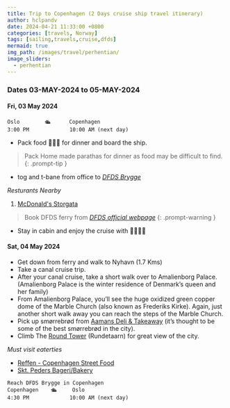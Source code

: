 ```yaml
---
title: Trip to Copenhagen (2 Days cruise ship travel itinerary)
author: hclpandv
date: 2024-04-21 11:33:00 +0800
categories: [travels, Norway]
tags: [sailing,travels,cruise,dfds]
mermaid: true
img_path: /images/travel/perhentian/
image_sliders:
  - perhentian
---
```


### Dates 03-MAY-2024 to 05-MAY-2024

#### Fri, 03 May 2024

```
Oslo        🛳️      Copenhagen 
3:00 PM             10:00 AM (next day)   
```  

* Pack food 🍵🍔🍟 for dinner and board the ship.

> Pack Home made parathas for dinner as food may be difficult to find.
{: .prompt-tip }

* tog and t-bane from office to [*DFDS Brygge*](https://g.co/kgs/ZAaTQB9)

*Resturants Nearby* 

1. [McDonald's Storgata](https://g.co/kgs/Vx3xdcu)


> Book DFDS ferry from [*DFDS official webpage*](https://www.dfds.com/nb-no)
{: .prompt-warning }


* Stay in cabin and enjoy the cruise with 🍜🍕🍻🍷


#### Sat, 04 May 2024

* Get down from ferry and walk to Nyhavn (1.7 Kms)
* Take a canal cruise trip. 
* After your canal cruise, take a short walk over to Amalienborg Palace. (Amalienborg Palace is the winter residence of Denmark’s queen and her family)
* From Amalienborg Palace, you’ll see the huge oxidized green copper dome of the Marble Church (also known as Frederiks Kirke). Again, just another short walk away you can reach the steps of the Marble Church.
* Pick up smørrebrød from [Aamans Deli & Takeaway](https://maps.app.goo.gl/tJraZe3N7Z6ZXWyN8) (it’s thought to be some of the best smørrebrød in the city). 
* Climb The [Round Tower](https://g.co/kgs/b7KdEpz) (Rundetaarn) for great view of the city.

*Must visit eaterties*
   
* [Reffen - Copenhagen Street Food](https://maps.app.goo.gl/RQwuWZTrx6sSP7MC6)
* [Skt. Peders Bageri/Bakery ](https://maps.app.goo.gl/8RiUtymt7myyfY369)

  
```
Reach DFDS Brygge in Copenhagen
Copenhagen    🛳️     Oslo 
4:30 PM             10:00 AM (next day)   
```  
